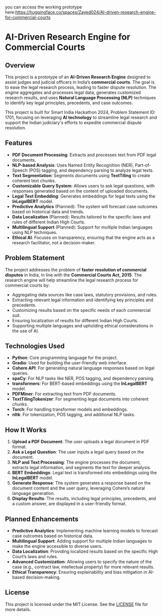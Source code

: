 you can access the working prototype here:https://huggingface.co/spaces/Zayed024/AI-driven-research-engine-for-commercial-courts


# AI-Driven Research Engine for Commercial Courts

## Overview

This project is a prototype of an **AI-Driven Research Engine** designed to assist judges and judicial officers in India’s **commercial courts**. The goal is to ease the legal research process, leading to faster dispute resolution. The engine aggregates and processes legal data, generates customized research results, and uses **Natural Language Processing (NLP)** techniques to identify key legal principles, precedents, and case outcomes.

This project is built for Smart India Hackathon 2024, Problem Statement ID: 1701, focusing on leveraging **AI technology** to streamline legal research and support the Indian judiciary's efforts to expedite commercial dispute resolution.

## Features

- **PDF Document Processing**: Extracts and processes text from PDF legal documents.
- **NLP-based Analysis**: Uses Named Entity Recognition (NER), Part-of-Speech (POS) tagging, and dependency parsing to analyze legal texts.
- **Text Segmentation**: Segments documents using **TextTiling** to create coherent text chunks.
- **Customizable Query System**: Allows users to ask legal questions, with responses generated based on the content of uploaded documents.
- **Legal Text Embedding**: Generates embeddings for legal texts using the **InLegalBERT** model.
- **Predictive Analytics** (Planned): The system will forecast case outcomes based on historical data and trends.
- **Data Localization** (Planned): Results tailored to the specific laws and rules of different Indian High Courts.
- **Multilingual Support** (Planned): Support for multiple Indian languages using NLP techniques.
- **Ethical AI**: Focuses on transparency, ensuring that the engine acts as a research facilitator, not a decision-maker.

## Problem Statement

The project addresses the problem of **faster resolution of commercial disputes** in India, in line with the **Commercial Courts Act, 2015**. The research engine will help streamline the legal research process for commercial courts by:

- Aggregating data sources like case laws, statutory provisions, and rules.
- Extracting relevant legal information and identifying key principles and precedents.
- Customizing results based on the specific needs of each commercial suit.
- Ensuring localization of results for different Indian High Courts.
- Supporting multiple languages and upholding ethical considerations in the use of AI.

## Technologies Used

- **Python**: Core programming language for the project.
- **Gradio**: Used for building the user-friendly web interface.
- **Cohere API**: For generating natural language responses based on legal queries.
- **spaCy**: For NLP tasks like NER, POS tagging, and dependency parsing.
- **transformers**: For BERT-based embeddings using the **InLegalBERT** model.
- **PDFMiner**: For extracting text from PDF documents.
- **TextTilingTokenizer**: For segmenting legal documents into coherent chunks.
- **Torch**: For handling transformer models and embeddings.
- **nltk**: For tokenization, POS tagging, and additional NLP tasks.

## How It Works

1. **Upload a PDF Document**: The user uploads a legal document in PDF format.
2. **Ask a Legal Question**: The user inputs a legal query based on the document.
3. **NLP and Text Processing**: The engine processes the document, extracts legal information, and segments the text for deeper analysis.
4. **BERT Embeddings**: Legal text is transformed into embeddings using the **InLegalBERT** model.
5. **Generate Response**: The system generates a response based on the document content and the user query, leveraging Cohere’s natural language generation.
6. **Display Results**: The results, including legal principles, precedents, and a custom answer, are displayed in a user-friendly format.

## Planned Enhancements

- **Predictive Analytics**: Implementing machine learning models to forecast case outcomes based on historical data.
- **Multilingual Support**: Adding support for multiple Indian languages to make the engine accessible to diverse users.
- **Data Localization**: Providing localized results based on the specific High Court’s laws and rules.
- **Advanced Customization**: Allowing users to specify the nature of the case (e.g., contract law, intellectual property) for more relevant results.
- **Ethical Transparency**: Ensuring explainability and bias mitigation in AI-based decision-making.

## License

This project is licensed under the MIT License. See the [LICENSE](LICENSE) file for more details.
